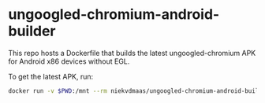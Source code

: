 # ungoogled-chromium-android-builder

This repo hosts a Dockerfile that builds the latest ungoogled-chromium APK for Android x86 devices without EGL.

To get the latest APK, run:
```bash
docker run -v $PWD:/mnt --rm niekvdmaas/ungoogled-chromium-android-builder cp -R /apks /mnt
```